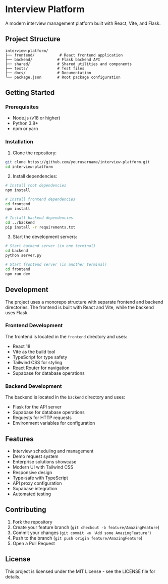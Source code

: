 # Interview Platform

A modern interview management platform built with React, Vite, and Flask.

## Project Structure

```
interview-platform/
├── frontend/           # React frontend application
├── backend/           # Flask backend API
├── shared/            # Shared utilities and components
├── tests/             # Test files
├── docs/              # Documentation
└── package.json       # Root package configuration
```

## Getting Started

### Prerequisites

- Node.js (v18 or higher)
- Python 3.8+
- npm or yarn

### Installation

1. Clone the repository:
```bash
git clone https://github.com/yourusername/interview-platform.git
cd interview-platform
```

2. Install dependencies:
```bash
# Install root dependencies
npm install

# Install frontend dependencies
cd frontend
npm install

# Install backend dependencies
cd ../backend
pip install -r requirements.txt
```

3. Start the development servers:
```bash
# Start backend server (in one terminal)
cd backend
python server.py

# Start frontend server (in another terminal)
cd frontend
npm run dev
```

## Development

The project uses a monorepo structure with separate frontend and backend directories. The frontend is built with React and Vite, while the backend uses Flask.

### Frontend Development

The frontend is located in the `frontend` directory and uses:
- React 18
- Vite as the build tool
- TypeScript for type safety
- Tailwind CSS for styling
- React Router for navigation
- Supabase for database operations

### Backend Development

The backend is located in the `backend` directory and uses:
- Flask for the API server
- Supabase for database operations
- Requests for HTTP requests
- Environment variables for configuration

## Features

- Interview scheduling and management
- Demo request system
- Enterprise solutions showcase
- Modern UI with Tailwind CSS
- Responsive design
- Type-safe with TypeScript
- API proxy configuration
- Supabase integration
- Automated testing

## Contributing

1. Fork the repository
2. Create your feature branch (`git checkout -b feature/AmazingFeature`)
3. Commit your changes (`git commit -m 'Add some AmazingFeature'`)
4. Push to the branch (`git push origin feature/AmazingFeature`)
5. Open a Pull Request

## License

This project is licensed under the MIT License - see the LICENSE file for details.
